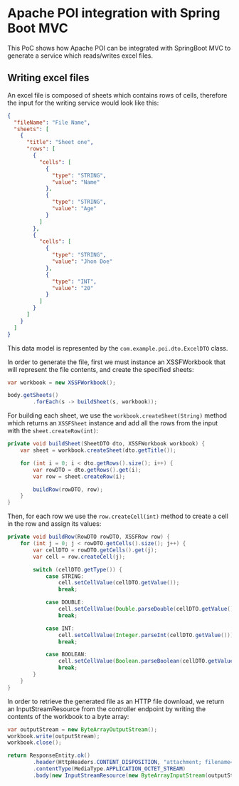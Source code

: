 Apache POI integration with Spring Boot MVC
===========================================

This PoC shows how Apache POI can be integrated with SpringBoot MVC to generate a service which reads/writes excel files.

Writing excel files
-------------------

An excel file is composed of sheets which contains rows of cells, therefore the input for the writing service would look
like this:

```json
{
  "fileName": "File Name",
  "sheets": [
    {
      "title": "Sheet one",
      "rows": [
        {
          "cells": [
            {
              "type": "STRING",
              "value": "Name"
            },
            {
              "type": "STRING",
              "value": "Age"
            }
          ]
        },
        {
          "cells": [
            {
              "type": "STRING",
              "value": "Jhon Doe"
            },
            {
              "type": "INT",
              "value": "20"
            }
          ]
        }
      ]
    }
  ]
}
```

This data model is represented by the `com.example.poi.dto.ExcelDTO` class.

In order to generate the file, first we must instance an XSSFWorkbook that will represent the file contents, and create 
the specified sheets:

```java
var workbook = new XSSFWorkbook();

body.getSheets()
        .forEach(s -> buildSheet(s, workbook));
```

For building each sheet, we use the `workbook.createSheet(String)` method which returns an `XSSFSheet` instance and
add all the rows from the input with the `sheet.createRow(int)`:

```java
private void buildSheet(SheetDTO dto, XSSFWorkbook workbook) {
    var sheet = workbook.createSheet(dto.getTitle());

    for (int i = 0; i < dto.getRows().size(); i++) {
        var rowDTO = dto.getRows().get(i);
        var row = sheet.createRow(i);

        buildRow(rowDTO, row);
    }
}
```

Then, for each row we use the `row.createCell(int)` method to create a cell in the row and assign its values:

```java
private void buildRow(RowDTO rowDTO, XSSFRow row) {
    for (int j = 0; j < rowDTO.getCells().size(); j++) {
        var cellDTO = rowDTO.getCells().get(j);
        var cell = row.createCell(j);

        switch (cellDTO.getType()) {
            case STRING:
                cell.setCellValue(cellDTO.getValue());
                break;

            case DOUBLE:
                cell.setCellValue(Double.parseDouble(cellDTO.getValue()));
                break;

            case INT:
                cell.setCellValue(Integer.parseInt(cellDTO.getValue()));
                break;

            case BOOLEAN:
                cell.setCellValue(Boolean.parseBoolean(cellDTO.getValue()));
                break;
        }
    }
}
```

In order to retrieve the generated file as an HTTP file download, we return an InputStreamResource from the controller endpoint
by writing the contents of the workbook to a byte array:

```java
var outputStream = new ByteArrayOutputStream();
workbook.write(outputStream);
workbook.close();

return ResponseEntity.ok()
        .header(HttpHeaders.CONTENT_DISPOSITION, "attachment; filename=" + body.getFileName() + ".xlsx")
        .contentType(MediaType.APPLICATION_OCTET_STREAM)
        .body(new InputStreamResource(new ByteArrayInputStream(outputStream.toByteArray())));
```